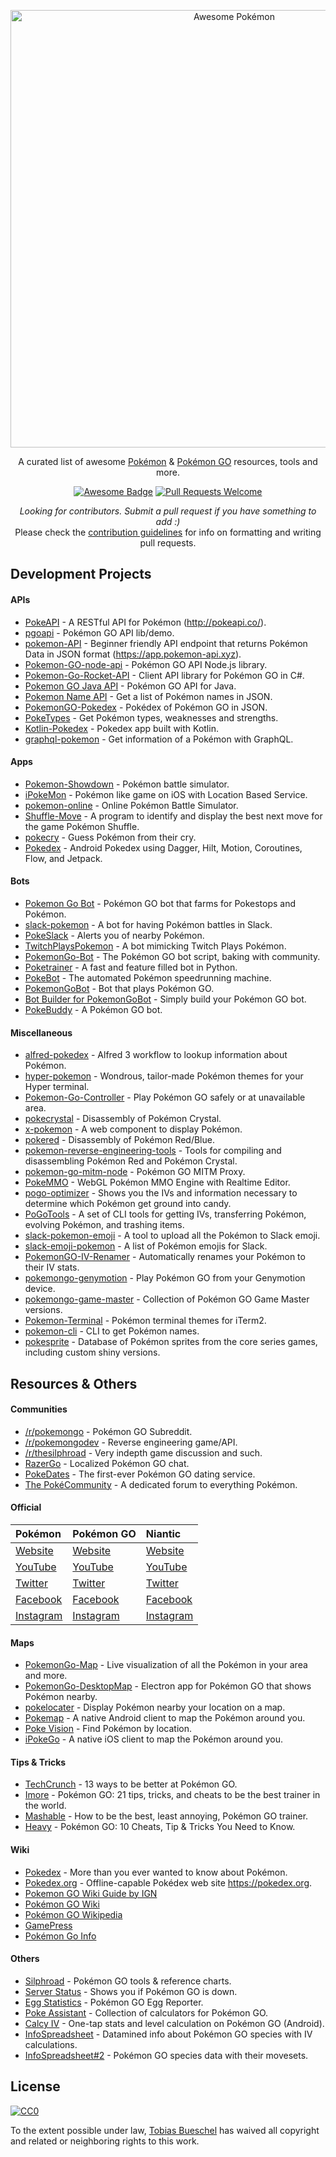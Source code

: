<div class="github-widget" data-repo="tobiasbueschel/awesome-pokemon"></div>
<script async src="https://pagead2.googlesyndication.com/pagead/js/adsbygoogle.js"></script><ins class="adsbygoogle" style="display:block" data-ad-client="ca-pub-6890694312814945" data-ad-slot="5473692530" data-ad-format="auto"  data-full-width-responsive="true"></ins><script>(adsbygoogle = window.adsbygoogle || []).push({});</script>
<p align="center">
  <a href="https://github.com/tobiasbueschel/awesome-pokemon/">
    <img alt="Awesome Pokémon" src="https://raw.githubusercontent.com/tobiasbueschel/awesome-pokemon/master/logo.png" width="700">
  </a>
</p>

<div align="center">

<p align="center">
  A curated list of awesome <a href="http://www.pokemon.com/">Pokémon</a> & <a href="http://www.pokemongo.com/">Pokémon GO</a> resources, tools and more.
</p>

<p align="center">
  <a href="https://raw.githubusercontent.com/sindresorhus/awesome"><img alt="Awesome Badge" src="https://awesome.re/badge-flat.svg"></a>
  <a href="https://raw.githubusercontent.com/tobiasbueschel/awesome-pokemon/pulls"><img alt="Pull Requests Welcome" src="https://img.shields.io/badge/PRs-welcome-brightgreen.svg?style=flat-square"></a>
</p>

<p>
<i>Looking for contributors. Submit a pull request if you have something to add :) </i><br>  
Please check the <a href="https://github.com/tobiasbueschel/awesome-pokemon/blob/master/contributing.md">contribution guidelines</a> for info on formatting and writing pull requests.
</p>

</div>



## Development Projects
#### APIs
- [PokeAPI](https://github.com/PokeAPI/pokeapi/) - A RESTful API for Pokémon (http://pokeapi.co/).
- [pgoapi](https://github.com/tejado/pgoapi) - Pokémon GO API lib/demo.
- [pokemon-API](https://github.com/Purukitto/pokemon-api) - Beginner friendly API endpoint that returns Pokémon Data in JSON format (https://app.pokemon-api.xyz).
- [Pokemon-GO-node-api](https://github.com/Armax/Pokemon-GO-node-api) - Pokémon GO API Node.js library.
- [Pokemon-Go-Rocket-API](https://github.com/FeroxRev/Pokemon-Go-Rocket-API) - Client API library for Pokémon GO in C#.
- [Pokemon GO Java API](https://github.com/Grover-c13/PokeGOAPI-Java) - Pokémon GO API for Java.
- [Pokemon Name API](https://github.com/sindresorhus/pokemon) - Get a list of Pokémon names in JSON.
- [PokemonGO-Pokedex](https://github.com/Biuni/PokemonGO-Pokedex) - Pokédex of Pokémon GO in JSON.
- [PokeTypes](https://github.com/fbosch/poke-types) - Get Pokémon types, weaknesses and strengths.
- [Kotlin-Pokedex](https://github.com/mrcsxsiq/Kotlin-Pokedex) - Pokedex app built with Kotlin.
- [graphql-pokemon](https://github.com/lucasbento/graphql-pokemon) - Get information of a Pokémon with GraphQL.

#### Apps
- [Pokemon-Showdown](https://github.com/Zarel/Pokemon-Showdown) - Pokémon battle simulator.
- [iPokeMon](https://github.com/Kjuly/iPokeMon) - Pokémon like game on iOS with Location Based Service.
- [pokemon-online](https://github.com/po-devs/pokemon-online) - Online Pokémon Battle Simulator.
- [Shuffle-Move](https://github.com/Loreinator/Shuffle-Move) - A program to identify and display the best next move for the game Pokémon Shuffle.
- [pokecry](https://github.com/fent/pokecry) - Guess Pokémon from their cry.
- [Pokedex](https://github.com/skydoves/Pokedex) - Android Pokedex using Dagger, Hilt, Motion, Coroutines, Flow, and Jetpack.

#### Bots
- [Pokemon Go Bot](https://github.com/Hrithikd/Pokemon-Go-Bot-Working-Hack-API) - Pokémon GO bot that farms for Pokestops and Pokémon.
- [slack-pokemon](https://github.com/rvinluan/slack-pokemon) - A bot for having Pokémon battles in Slack.
- [PokeSlack](https://github.com/timwah/pokeslack) - Alerts you of nearby Pokémon.
- [TwitchPlaysPokemon](https://github.com/sunshinekitty/TwitchPlaysPokemon) - A bot mimicking Twitch Plays Pokémon.
- [PokemonGo-Bot](https://github.com/PokemonGoF/PokemonGo-Bot) - The Pokémon GO bot script, baking with community.
- [Poketrainer](https://github.com/j-e-k/poketrainer) - A fast and feature filled bot in Python.
- [PokeBot](https://github.com/akbaryahya/PokeBot) - The automated Pokémon speedrunning machine.
- [PokemonGoBot](https://github.com/jabbink/PokemonGoBot) - Bot that plays Pokémon GO.
- [Bot Builder for PokemonGoBot](https://github.com/shilch/pogobot-builder) - Simply build your Pokémon GO bot.
- [PokeBuddy](https://github.com/finndev/PokeBuddy) - A Pokémon GO bot.

#### Miscellaneous
- [alfred-pokedex](https://github.com/vutran/alfred-pokedex) - Alfred 3 workflow to lookup information about Pokémon.
- [hyper-pokemon](https://github.com/hyper-pokemon/hyper-pokemon) - Wondrous, tailor-made Pokémon themes for your Hyper terminal.
- [Pokemon-Go-Controller](https://github.com/kahopoon/Pokemon-Go-Controller) - Play Pokémon GO safely or at unavailable area.
- [pokecrystal](https://github.com/pret/pokecrystal) - Disassembly of Pokémon Crystal.
- [x-pokemon](https://github.com/passy/x-pokemon) - A web component to display Pokémon.
- [pokered](https://github.com/pret/pokered) - Disassembly of Pokémon Red/Blue.
- [pokemon-reverse-engineering-tools](https://github.com/pret/pokemon-reverse-engineering-tools) - Tools for compiling and disassembling Pokémon Red and Pokémon Crystal.
- [pokemon-go-mitm-node](https://github.com/rastapasta/pokemon-go-mitm-node) - Pokémon GO MITM Proxy.
- [PokeMMO](https://github.com/maierfelix/PokeMMO) - WebGL Pokémon MMO Engine with Realtime Editor.
- [pogo-optimizer](https://github.com/justinleewells/pogo-optimizer) - Shows you the IVs and information necessary to determine which Pokémon get ground into candy.
- [PoGoTools](https://github.com/nelsyeung/PoGoTools) - A set of CLI tools for getting IVs, transferring Pokémon, evolving Pokémon, and trashing items.
- [slack-pokemon-emoji](https://github.com/fraserxu/slack-pokemon-emoji) - A tool to upload all the Pokémon to Slack emoji.
- [slack-emoji-pokemon](https://github.com/Templarian/slack-emoji-pokemon) - A list of Pokémon emojis for Slack.
- [PokemonGO-IV-Renamer](https://github.com/Boren/PokemonGO-IV-Renamer) - Automatically renames your Pokémon to their IV stats.
- [pokemongo-genymotion](https://github.com/jlobos/pokemongo-genymotion) - Play Pokémon GO from your Genymotion device.
- [pokemongo-game-master](https://github.com/BrunnerLivio/pokemongo-game-master) - Collection of Pokémon GO Game Master versions.
- [Pokemon-Terminal](https://github.com/LazoCoder/Pokemon-Terminal) - Pokémon terminal themes for iTerm2.
- [pokemon-cli](https://github.com/sindresorhus/pokemon-cli) - CLI to get Pokémon names.
- [pokesprite](https://github.com/msikma/pokesprite) - Database of Pokémon sprites from the core series games, including custom shiny versions.

## Resources & Others
#### Communities
- [/r/pokemongo](https://www.reddit.com/r/pokemongo/) - Pokémon GO Subreddit.
- [/r/pokemongodev](https://www.reddit.com/r/pokemongodev) - Reverse engineering game/API.
- [/r/thesilphroad](https://www.reddit.com/r/thesilphroad) - Very indepth game discussion and such.
- [RazerGo](https://go.razerzone.com/) - Localized Pokémon GO chat.
- [PokeDates](https://www.projectfixup.com/pokedates/) - The first-ever Pokémon GO dating service.
- [The PokéCommunity](https://www.pokecommunity.com/index.php) - A dedicated forum to everything Pokémon.

#### Official

| Pokémon                                                  |           Pokémon GO          |            Niantic                      |
| :------------------------------------------------------  | :---------------------------- | :-------------------------------------- |
| [Website](http://www.pokemon.com/) | [Website](http://www.pokemongo.com/) | [Website](https://www.nianticlabs.com/) |
| [YouTube](https://www.youtube.com/user/pokemon) | [YouTube](https://www.youtube.com/channel/UCA698bls2pjQyiqP9N-iaeg) | [YouTube](https://www.youtube.com/channel/UCJZnyHeWyS_5abW0qnFNHMg) |
| [Twitter](https://twitter.com/pokemon) | [Twitter](https://twitter.com/PokemonGoApp) | [Twitter](https://twitter.com/NianticLabs) |
| [Facebook](https://www.facebook.com/Pokemon/) | [Facebook](https://www.facebook.com/PokemonGO/) | [Facebook](https://www.facebook.com/nianticlabs) |
| [Instagram](https://www.instagram.com/pokemon/?hl=en) | [Instagram](https://www.instagram.com/pokemongoapp/?hl=en) | [Instagram](https://www.instagram.com/nianticlabs/?hl=en) |

#### Maps
- [PokemonGo-Map](https://github.com/AHAAAAAAA/PokemonGo-Map) - Live visualization of all the Pokémon in your area and more.
- [PokemonGo-DesktopMap](https://github.com/mchristopher/PokemonGo-DesktopMap) - Electron app for Pokémon GO that shows Pokémon nearby.
- [pokelocater](https://github.com/emeth-/pokelocater) - Display Pokémon nearby your location on a map.
- [Pokemap](https://github.com/omkarmoghe/Pokemap) - A native Android client to map the Pokémon around you.
- [Poke Vision](https://pokevision.com/) - Find Pokémon by location.
- [iPokeGo](https://github.com/istornz/iPokeGo) - A native iOS client to map the Pokémon around you.

#### Tips & Tricks
- [TechCrunch](https://techcrunch.com/gallery/pokemon-go-tips/) - 13 ways to be better at Pokémon GO.
- [Imore](http://www.imore.com/Pokemon-go-tips-tricks-cheats) - Pokémon GO: 21 tips, tricks, and cheats to be the best trainer in the world.
- [Mashable](http://mashable.com/2016/07/08/how-to-play-pokemon-go/#7iz7HhcepPqi) - How to be the best, least annoying, Pokémon GO trainer.
- [Heavy](http://heavy.com/games/2016/07/pokemon-go-cheats-tips-tricks-guide-walkthrough-gps-spoof-fake-pikachu-starter-get-coins-throw-candy-incense-footsteps-pokestops-driving-lucky-eggs/) - Pokémon GO: 10 Cheats, Tip & Tricks You Need to Know.

#### Wiki
- [Pokedex](https://github.com/veekun/pokedex) - More than you ever wanted to know about Pokémon.
- [Pokedex.org](https://github.com/nolanlawson/pokedex.org) - Offline-capable Pokédex web site https://pokedex.org.
- [Pokemon GO Wiki Guide by IGN](http://www.ign.com/wikis/pokemon-go)
- [Pokémon GO Wiki](https://pkmngowiki.com/)
- [Pokémon GO Wikipedia](https://en.wikipedia.org/wiki/Pok%C3%A9mon_Go)
- [GamePress](https://pokemongo.gamepress.gg/)
- [Pokémon Go Info](https://pokemon.gameinfo.io/)

#### Others
- [Silphroad](https://thesilphroad.com/research) - Pokémon GO tools & reference charts.
- [Server Status](http://www.mmoserverstatus.com/pokemon_go) - Shows you if Pokémon GO is down.
- [Egg Statistics](https://app.cmmcd.com/) - Pokémon GO Egg Reporter.
- [Poke Assistant](https://pokeassistant.com/) - Collection of calculators for Pokémon GO.
- [Calcy IV](https://play.google.com/store/apps/details?id=tesmath.calcy) - One-tap stats and level calculation on Pokémon GO (Android).
- [InfoSpreadsheet](https://docs.google.com/spreadsheets/d/1iJcE12v14GA8V8EO4M1-dPxBFT2kFhR6bUXvj03a4kM/) - Datamined info about Pokémon GO species with IV calculations.
- [InfoSpreadsheet#2](https://docs.google.com/spreadsheets/d/1hcFo7-UGWx1k1u1BHOvDhq8foPeRr7YbX2jLjjJK0Qw/) - Pokémon GO species data with their movesets.

## License
[![CC0](http://mirrors.creativecommons.org/presskit/buttons/88x31/svg/cc-zero.svg)](https://creativecommons.org/publicdomain/zero/1.0/)

To the extent possible under law, [Tobias Bueschel](http://github.com/tobiasbueschel) has waived all copyright and related or neighboring rights to this work.